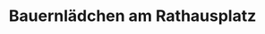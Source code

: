 ---
title: "Bauernlädchen am Rathausplatz"
url: /schalksmuehle/bauernlaedchen-am-rathausplatz/
shop: Allgemein
---